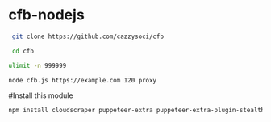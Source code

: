 # cfb-nodejs

```bash
 git clone https://github.com/cazzysoci/cfb

 cd cfb

ulimit -n 999999

node cfb.js https://example.com 120 proxy
```

#Install this module

```bash
npm install cloudscraper puppeteer-extra puppeteer-extra-plugin-stealth randomstring socks-proxy-agent
```
